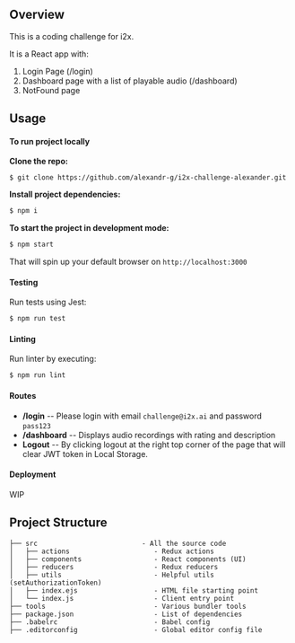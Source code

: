 ## Overview
This is a coding challenge for i2x.

It is a React app with:
1. Login Page (/login)
2. Dashboard page with a list of playable audio (/dashboard)
3. NotFound page

## Usage

#### To run project locally

**Clone the repo:**

`$ git clone https://github.com/alexandr-g/i2x-challenge-alexander.git`

**Install project dependencies:**
```bash
$ npm i
```

**To start the project in development mode:**
```bash
$ npm start
```

That will spin up your default browser on `http://localhost:3000`

#### Testing

Run tests using Jest:

```bash
$ npm run test
```

#### Linting

Run linter by executing:

```bash
$ npm run lint
```

#### Routes

- **/login**
-- Please login with email `challenge@i2x.ai` and password `pass123`
- **/dashboard**
-- Displays audio recordings with rating and description
- **Logout**
-- By clicking logout at the right top corner of the page that will clear JWT token in Local Storage.


#### Deployment
WIP

## Project Structure

    ├── src                          - All the source code
    │   ├── actions                     - Redux actions
    │   ├── components                  - React components (UI)
    │   ├── reducers                    - Redux reducers
    │   ├── utils                       - Helpful utils (setAuthorizationToken)
    │   ├── index.ejs                   - HTML file starting point
    │   └── index.js                    - Client entry point
    ├── tools                           - Various bundler tools
    ├── package.json                    - List of dependencies
    ├── .babelrc                        - Babel config
    ├── .editorconfig                   - Global editor config file
